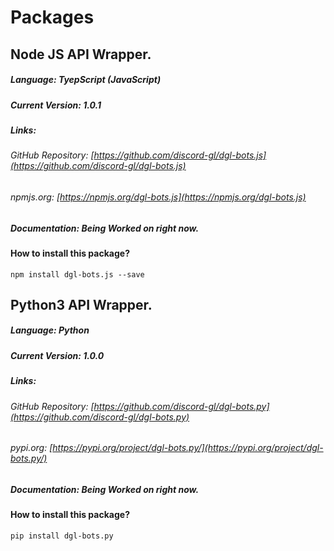 # Packages

## Node JS API Wrapper.

##### Language: TyepScript (JavaScript)
##### Current Version: 1.0.1
##### Links:
######      GitHub Repository: [https://github.com/discord-gl/dgl-bots.js](https://github.com/discord-gl/dgl-bots.js)
######      npmjs.org: [https://npmjs.org/dgl-bots.js](https://npmjs.org/dgl-bots.js)
##### Documentation: Being Worked on right now.
#### How to install this package?
``npm install dgl-bots.js --save``

## Python3 API Wrapper.

##### Language: Python
##### Current Version: 1.0.0
##### Links:
######      GitHub Repository: [https://github.com/discord-gl/dgl-bots.py](https://github.com/discord-gl/dgl-bots.py)
######      pypi.org: [https://pypi.org/project/dgl-bots.py/](https://pypi.org/project/dgl-bots.py/)
##### Documentation: Being Worked on right now.
#### How to install this package?
``pip install dgl-bots.py``
